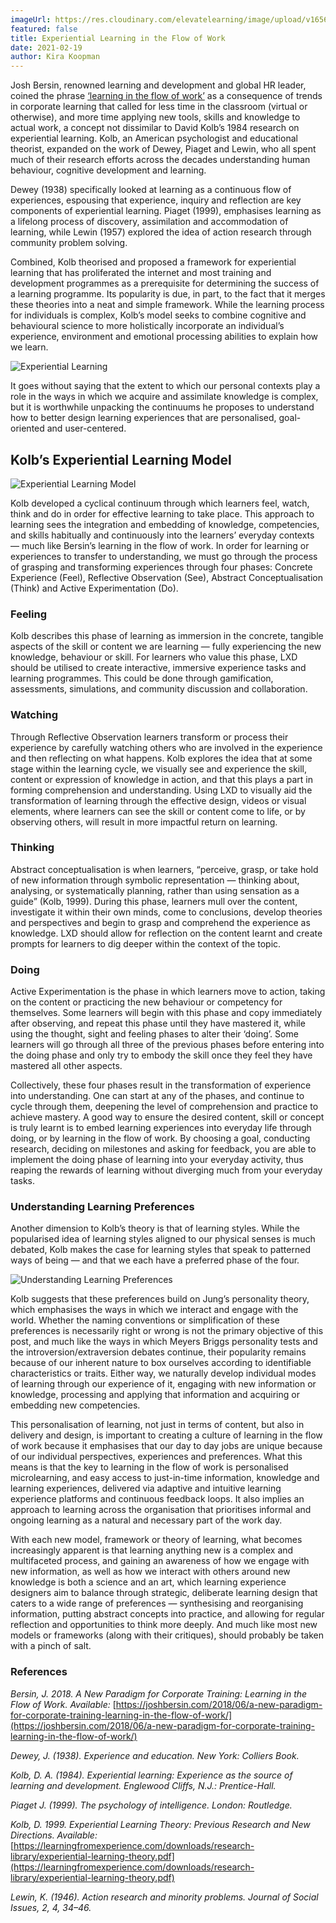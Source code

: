 ```yaml
---
imageUrl: https://res.cloudinary.com/elevatelearning/image/upload/v1656419391/site-articles/experiential-learning-in-the-flow-of-work/Blog_Banner_10_l7kkn0.png
featured: false
title: Experiential Learning in the Flow of Work
date: 2021-02-19
author: Kira Koopman
---
```


Josh Bersin, renowned learning and development and global HR leader, coined the phrase [‘learning in the flow of work’](https://joshbersin.com/2018/06/a-new-paradigm-for-corporate-training-learning-in-the-flow-of-work/) as a consequence of trends in corporate learning that called for less time in the classroom (virtual or otherwise), and more time applying new tools, skills and knowledge to actual work, a concept not dissimilar to David Kolb’s 1984 research on experiential learning. Kolb, an American psychologist and educational theorist, expanded on the work of Dewey, Piaget and Lewin, who all spent much of their research efforts across the decades understanding human behaviour, cognitive development and learning.

Dewey (1938) specifically looked at learning as a continuous flow of experiences, espousing that experience, inquiry and reflection are key components of experiential learning. Piaget (1999), emphasises learning as a lifelong process of discovery, assimilation and accommodation of learning, while Lewin (1957) explored the idea of action research through community problem solving.

Combined, Kolb theorised and proposed a framework for experiential learning that has proliferated the internet and most training and development programmes as a prerequisite for determining the success of a learning programme. Its popularity is due, in part, to the fact that it merges these theories into a neat and simple framework. While the learning process for individuals is complex, Kolb’s model seeks to combine cognitive and behavioural science to more holistically incorporate an individual’s experience, environment and emotional processing abilities to explain how we learn.

<img src="https://res.cloudinary.com/elevatelearning/image/upload/c_scale,w_550/v1652429724/site-articles/experiential-learning-in-the-flow-of-work/experiential-learning_lmavbt.jpg" alt="Experiential Learning" title="Experiential Learning" class="img-center"/>

It goes without saying that the extent to which our personal contexts play a role in the ways in which we acquire and assimilate knowledge is complex, but it is worthwhile unpacking the continuums he proposes to understand how to better design learning experiences that are personalised, goal-oriented and user-centered.

## Kolb’s Experiential Learning Model

<img src="https://res.cloudinary.com/elevatelearning/image/upload/c_scale,w_550/v1652429724/site-articles/experiential-learning-in-the-flow-of-work/experiential-learning-model_mjhr1h.jpg" alt="Experiential Learning Model" title="Experiential Learning Model" class="img-center"/>

Kolb developed a cyclical continuum through which learners feel, watch, think and do in order for effective learning to take place. This approach to learning sees the integration and embedding of knowledge, competencies, and skills habitually and continuously into the learners’ everyday contexts — much like Bersin’s learning in the flow of work. In order for learning or experiences to transfer to understanding, we must go through the process of grasping and transforming experiences through four phases: Concrete Experience (Feel), Reflective Observation (See), Abstract Conceptualisation (Think) and Active Experimentation (Do).

### Feeling

Kolb describes this phase of learning as immersion in the concrete, tangible aspects of the skill or content we are learning — fully experiencing the new knowledge, behaviour or skill. For learners who value this phase, LXD should be utilised to create interactive, immersive experience tasks and learning programmes. This could be done through gamification, assessments, simulations, and community discussion and collaboration.

### Watching

Through Reflective Observation learners transform or process their experience by carefully watching others who are involved in the experience and then reflecting on what happens. Kolb explores the idea that at some stage within the learning cycle, we visually see and experience the skill, content or expression of knowledge in action, and that this plays a part in forming comprehension and understanding. Using LXD to visually aid the transformation of learning through the effective design, videos or visual elements, where learners can see the skill or content come to life, or by observing others, will result in more impactful return on learning.

### Thinking

Abstract conceptualisation is when learners, “perceive, grasp, or take hold of new information through symbolic representation — thinking about, analysing, or systematically planning, rather than using sensation as a guide” (Kolb, 1999). During this phase, learners mull over the content, investigate it within their own minds, come to conclusions, develop theories and perspectives and begin to grasp and comprehend the experience as knowledge. LXD should allow for reflection on the content learnt and create prompts for learners to dig deeper within the context of the topic.

### Doing

Active Experimentation is the phase in which learners move to action, taking on the content or practicing the new behaviour or competency for themselves. Some learners will begin with this phase and copy immediately after observing, and repeat this phase until they have mastered it, while using the thought, sight and feeling phases to alter their ‘doing’. Some learners will go through all three of the previous phases before entering into the doing phase and only try to embody the skill once they feel they have mastered all other aspects.

Collectively, these four phases result in the transformation of experience into understanding. One can start at any of the phases, and continue to cycle through them, deepening the level of comprehension and practice to achieve mastery. A good way to ensure the desired content, skill or concept is truly learnt is to embed learning experiences into everyday life through doing, or by learning in the flow of work. By choosing a goal, conducting research, deciding on milestones and asking for feedback, you are able to implement the doing phase of learning into your everyday activity, thus reaping the rewards of learning without diverging much from your everyday tasks.

### Understanding Learning Preferences

Another dimension to Kolb’s theory is that of learning styles. While the popularised idea of learning styles aligned to our physical senses is much debated, Kolb makes the case for learning styles that speak to patterned ways of being — and that we each have a preferred phase of the four.

<img src="https://res.cloudinary.com/elevatelearning/image/upload/c_scale,w_550/v1652429724/site-articles/experiential-learning-in-the-flow-of-work/understanding-learning-preferences_bjpu2q.jpg" alt="Understanding Learning Preferences" title="Understanding Learning Preferences" class="img-center"/>

Kolb suggests that these preferences build on Jung’s personality theory, which emphasises the ways in which we interact and engage with the world. Whether the naming conventions or simplification of these preferences is necessarily right or wrong is not the primary objective of this post, and much like the ways in which Meyers Briggs personality tests and the introversion/extraversion debates continue, their popularity remains because of our inherent nature to box ourselves according to identifiable characteristics or traits. Either way, we naturally develop individual modes of learning through our experience of it, engaging with new information or knowledge, processing and applying that information and acquiring or embedding new competencies.

This personalisation of learning, not just in terms of content, but also in delivery and design, is important to creating a culture of learning in the flow of work because it emphasises that our day to day jobs are unique because of our individual perspectives, experiences and preferences. What this means is that the key to learning in the flow of work is personalised microlearning, and easy access to just-in-time information, knowledge and learning experiences, delivered via adaptive and intuitive learning experience platforms and continuous feedback loops. It also implies an approach to learning across the organisation that prioritises informal and ongoing learning as a natural and necessary part of the work day.

With each new model, framework or theory of learning, what becomes increasingly apparent is that learning anything new is a complex and multifaceted process, and gaining an awareness of how we engage with new information, as well as how we interact with others around new knowledge is both a science and an art, which learning experience designers aim to balance through strategic, deliberate learning design that caters to a wide range of preferences — synthesising and reorganising information, putting abstract concepts into practice, and allowing for regular reflection and opportunities to think more deeply. And much like most new models or frameworks (along with their critiques), should probably be taken with a pinch of salt.

### References

_Bersin, J. 2018. A New Paradigm for Corporate Training: Learning in the Flow of Work. Available:_ [https://joshbersin.com/2018/06/a-new-paradigm-for-corporate-training-learning-in-the-flow-of-work/](https://joshbersin.com/2018/06/a-new-paradigm-for-corporate-training-learning-in-the-flow-of-work/)

_Dewey, J. (1938). Experience and education. New York: Colliers Book._

_Kolb, D. A. (1984). Experiential learning: Experience as the source of learning and development. Englewood Cliffs, N.J.: Prentice-Hall._

_Piaget J. (1999). The psychology of intelligence. London: Routledge._

_Kolb, D. 1999. Experiential Learning Theory: Previous Research and New Directions. Available:_ [https://learningfromexperience.com/downloads/research-library/experiential-learning-theory.pdf](https://learningfromexperience.com/downloads/research-library/experiential-learning-theory.pdf)

_Lewin, K. (1946). Action research and minority problems. Journal of Social Issues, 2, 4, 34–46._

